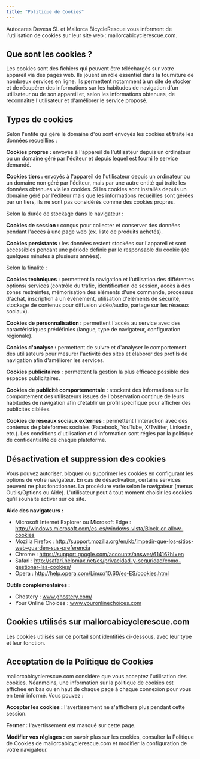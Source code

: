 ```yaml
---
title: "Politique de Cookies"
---
```


Autocares Devesa SL et Mallorca BicycleRescue vous informent de l'utilisation de cookies sur leur site web : mallorcabicyclerescue.com.

## Que sont les cookies ?

Les cookies sont des fichiers qui peuvent être téléchargés sur votre appareil via des pages web. Ils jouent un rôle essentiel dans la fourniture de nombreux services en ligne. Ils permettent notamment à un site de stocker et de récupérer des informations sur les habitudes de navigation d'un utilisateur ou de son appareil et, selon les informations obtenues, de reconnaître l'utilisateur et d'améliorer le service proposé.

## Types de cookies

Selon l'entité qui gère le domaine d'où sont envoyés les cookies et traite les données recueillies :

**Cookies propres :** envoyés à l'appareil de l'utilisateur depuis un ordinateur ou un domaine géré par l'éditeur et depuis lequel est fourni le service demandé.

**Cookies tiers :** envoyés à l'appareil de l'utilisateur depuis un ordinateur ou un domaine non géré par l'éditeur, mais par une autre entité qui traite les données obtenues via les cookies.
Si les cookies sont installés depuis un domaine géré par l'éditeur mais que les informations recueillies sont gérées par un tiers, ils ne sont pas considérés comme des cookies propres.

Selon la durée de stockage dans le navigateur :

**Cookies de session :** conçus pour collecter et conserver des données pendant l'accès à une page web (ex. liste de produits achetés).

**Cookies persistants :** les données restent stockées sur l'appareil et sont accessibles pendant une période définie par le responsable du cookie (de quelques minutes à plusieurs années).

Selon la finalité :

**Cookies techniques :** permettent la navigation et l'utilisation des différentes options/ services (contrôle du trafic, identification de session, accès à des zones restreintes, mémorisation des éléments d'une commande, processus d'achat, inscription à un événement, utilisation d'éléments de sécurité, stockage de contenus pour diffusion vidéo/audio, partage sur les réseaux sociaux).

**Cookies de personnalisation :** permettent l'accès au service avec des caractéristiques prédéfinies (langue, type de navigateur, configuration régionale).

**Cookies d'analyse :** permettent de suivre et d'analyser le comportement des utilisateurs pour mesurer l'activité des sites et élaborer des profils de navigation afin d'améliorer les services.

**Cookies publicitaires :** permettent la gestion la plus efficace possible des espaces publicitaires.

**Cookies de publicité comportementale :** stockent des informations sur le comportement des utilisateurs issues de l'observation continue de leurs habitudes de navigation afin d'établir un profil spécifique pour afficher des publicités ciblées.

**Cookies de réseaux sociaux externes :** permettent l'interaction avec des contenus de plateformes sociales (Facebook, YouTube, X/Twitter, LinkedIn, etc.). Les conditions d'utilisation et d'information sont régies par la politique de confidentialité de chaque plateforme.

## Désactivation et suppression des cookies

Vous pouvez autoriser, bloquer ou supprimer les cookies en configurant les options de votre navigateur. En cas de désactivation, certains services peuvent ne plus fonctionner. La procédure varie selon le navigateur (menus Outils/Options ou Aide). L'utilisateur peut à tout moment choisir les cookies qu'il souhaite activer sur ce site.

**Aide des navigateurs :**

- Microsoft Internet Explorer ou Microsoft Edge : http://windows.microsoft.com/es-es/windows-vista/Block-or-allow-cookies
- Mozilla Firefox : http://support.mozilla.org/en/kb/impedir-que-los-sitios-web-guarden-sus-preferencia
- Chrome : https://support.google.com/accounts/answer/61416?hl=en
- Safari : http://safari.helpmax.net/es/privacidad-y-seguridad/como-gestionar-las-cookies/
- Opera : http://help.opera.com/Linux/10.60/es-ES/cookies.html

**Outils complémentaires :**

- Ghostery : www.ghostery.com/
- Your Online Choices : www.youronlinechoices.com

## Cookies utilisés sur mallorcabicyclerescue.com

Les cookies utilisés sur ce portail sont identifiés ci-dessous, avec leur type et leur fonction.

## Acceptation de la Politique de Cookies

mallorcabicyclerescue.com considère que vous acceptez l'utilisation des cookies. Néanmoins, une information sur la politique de cookies est affichée en bas ou en haut de chaque page à chaque connexion pour vous en tenir informé.
Vous pouvez :

**Accepter les cookies :** l'avertissement ne s'affichera plus pendant cette session.

**Fermer :** l'avertissement est masqué sur cette page.

**Modifier vos réglages :** en savoir plus sur les cookies, consulter la Politique de Cookies de mallorcabicyclerescue.com et modifier la configuration de votre navigateur.
